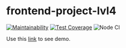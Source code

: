 # frontend-project-lvl4
[![Maintainability](https://api.codeclimate.com/v1/badges/216d066f6e8fcfde4239/maintainability)](https://codeclimate.com/github/vbuzivskoy/frontend-project-lvl4/maintainability)
[![Test Coverage](https://api.codeclimate.com/v1/badges/216d066f6e8fcfde4239/test_coverage)](https://codeclimate.com/github/vbuzivskoy/frontend-project-lvl4/test_coverage)
![Node CI](https://github.com/vbuzivskoy/frontend-project-lvl4/workflows/Node%20CI/badge.svg)

Use this [link](https://polar-sierra-03333.herokuapp.com/) to see demo.
